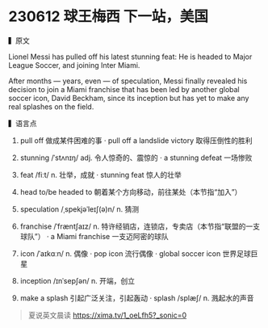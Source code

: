 # 230612 球王梅西 下一站，美国

▍原文

Lionel Messi has pulled off his latest stunning feat: He is headed to Major League Soccer, and joining Inter Miami.

After months — years, even — of speculation, Messi finally revealed his decision to join a Miami franchise that has been led by another global soccer icon, David Beckham, since its inception but has yet to make any real splashes on the field.

▍语言点 

1. pull off 做成某件困难的事
· pull off a landslide victory 取得压倒性的胜利
2. stunning /ˈstʌnɪŋ/ adj. 令人惊奇的、震惊的
· a stunning defeat 一场惨败
3. feat /fiːt/ n. 壮举，成就
· stunning feat 惊人的壮举
4. head to/be headed to 朝着某个方向移动，前往某处（本节指“加入”）

5. speculation /ˌspekjəˈleɪʃ(ə)n/ n. 猜测
6. franchise /ˈfræntʃaɪz/ n. 特许经销店，连锁店，专卖店（本节指“联盟的一支球队”）
· a Miami franchise 一支迈阿密的球队

7. icon /ˈaɪkɑːn/ n. 偶像
· pop icon 流行偶像
· global soccer icon 世界足球巨星
8. inception /ɪnˈsepʃən/ n. 开端，创立
9. make a splash 引起广泛关注，引起轰动
· splash /splæʃ/ n. 溅起水的声音

>  夏说英文晨读 https://xima.tv/1_oeLfh5?_sonic=0